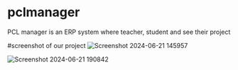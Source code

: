 # pclmanager
PCL manager is an ERP system where teacher, student and see their project 

#screenshot of our project
![Screenshot 2024-06-21 145957](https://github.com/sagarchaurasia176/pclmanager/assets/101509099/43b91f8c-3b5a-46fb-bac4-903652e601b5)

![Screenshot 2024-06-21 190842](https://github.com/sagarchaurasia176/pclmanager/assets/101509099/f2b077e6-e2e7-4666-a2d0-40b498494f16)
